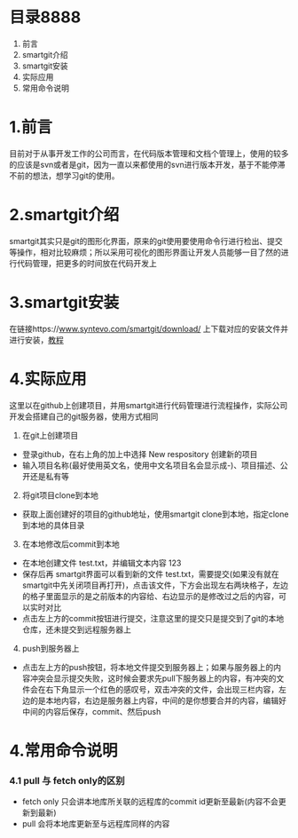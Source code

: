 # 目录8888
1. 前言
2. smartgit介绍
3. smartgit安装
4. 实际应用
5. 常用命令说明


# 1.前言
  目前对于从事开发工作的公司而言，在代码版本管理和文档个管理上，使用的较多的应该是svn或者是git，因为一直以来都使用的svn进行版本开发，基于不能停滞不前的想法，想学习git的使用。

# 2.smartgit介绍
  smartgit其实只是git的图形化界面，原来的git使用要使用命令行进行检出、提交等操作，相对比较麻烦；所以采用可视化的图形界面让开发人员能够一目了然的进行代码管理，把更多的时间放在代码开发上

# 3.smartgit安装
  在链接https://www.syntevo.com/smartgit/download/ 上下载对应的安装文件并进行安装，[教程](https://blog.csdn.net/guang_s/article/details/84257539)

# 4.实际应用
  这里以在github上创建项目，并用smartgit进行代码管理进行流程操作，实际公司开发会搭建自己的git服务器，使用方式相同

1. 在git上创建项目
*  登录github，在右上角的加上中选择 New respository 创建新的项目
*  输入项目名称(最好使用英文名，使用中文名项目名会显示成-)、项目描述、公开还是私有等

2. 将git项目clone到本地
* 获取上面创建好的项目的github地址，使用smartgit clone到本地，指定clone到本地的具体目录

3. 在本地修改后commit到本地
* 在本地创建文件 test.txt，并编辑文本内容 123
* 保存后再 smartgit界面可以看到新的文件 test.txt，需要提交(如果没有就在smartgit中先关闭项目再打开)，点击该文件，下方会出现左右两块格子，左边的格子里面显示的是之前版本的内容给、右边显示的是修改过之后的内容，可以实时对比
* 点击左上方的commit按钮进行提交，注意这里的提交只是提交到了git的本地仓库，还未提交到远程服务器上

4. push到服务器上
* 点击左上方的push按钮，将本地文件提交到服务器上；如果与服务器上的内容冲突会显示提交失败，这时候会要求先pull下服务器上的内容，有冲突的文件会在右下角显示一个红色的感叹号，双击冲突的文件，会出现三栏内容，左边的是本地内容，右边是服务器上内容，中间的是你想要合并的内容，编辑好中间的内容后保存，commit、然后push


# 4.常用命令说明
### 4.1 pull 与 fetch only的区别
* fetch only 只会讲本地库所关联的远程库的commit id更新至最新(内容不会更新到最新)
* pull 会将本地库更新至与远程库同样的内容
